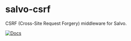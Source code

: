 # salvo-csrf

CSRF (Cross-Site Request Forgery) middleware for Salvo.

[![Docs](https://docs.rs/salvo-csrf/badge.svg)](https://docs.rs/salvo-csrf)

